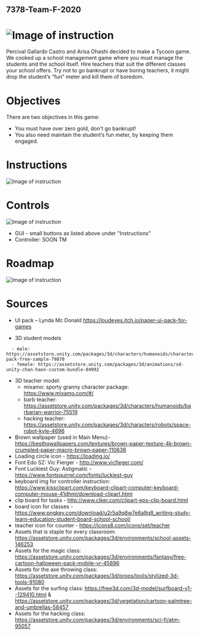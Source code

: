 ## 7378-Team-F-2020

![Image of instruction](https://i.imgur.com/NbiDdPx.jpg)
======
Percival Gallardo Castro and Arisa Ohashi decided to make a Tycoon game. We cooked up a school management game where you must manage the students and the school itself. Hire teachers that suit the different classes your school offers. Try not to go bankrupt or have boring teachers, it might drop the student’s “fun” meter and kill them of boredom. 

# Objectives
There are two objectives in this game:
- You must have over zero gold, don't go bankrupt!
- You also need maintain the student’s fun meter, by keeping them engaged.


# Instructions
![Image of instruction](https://i.imgur.com/mmzY8Zi.jpg)

# Controls 
![Image of instruction](https://i.imgur.com/n7pd1VN.jpg)
- GUI - small buttons as listed above under "Instructions"
- Controller: SOON TM

# Roadmap
![Image of instruction](https://i.imgur.com/yPADjGe.jpg)

# Sources
* UI pack – Lynda Mc Donald https://loudeyes.itch.io/paper-ui-pack-for-games
- 3D student models
```
  - male: https://assetstore.unity.com/packages/3d/characters/humanoids/character-pack-free-sample-79870
  - female: https://assetstore.unity.com/packages/3d/animations/sd-unity-chan-haon-custom-bundle-84992
```
- 3D teacher model:
  - mixamo: sporty granny character package: https://www.mixamo.com/#/
  -	barb teacher: https://assetstore.unity.com/packages/3d/characters/humanoids/barbarian-warrior-75519
  -	hacking teacher: https://assetstore.unity.com/packages/3d/characters/robots/space-robot-kyle-4696
- Brown wallpaper (used in Main Menu)- https://besthqwallpapers.com/textures/brown-paper-texture-4k-brown-crumpled-paper-macro-brown-paper-110636
- Loading circle icon - https://loading.io/
- Font Edo SZ: Vic Fierger - http://www.vicfieger.com/
- Font Luckiest Guy: Astigmatic - https://www.fontsquirrel.com/fonts/luckiest-guy
- keyboard img for controller instruction: https://www.kissclipart.com/keyboard-clipart-computer-keyboard-computer-mouse-41dhmi/download-clipart.html
- clip board for tasks - http://www.clker.com/clipart-eps-clip-board.html
- board icon for classes - https://www.pngkey.com/download/u2r5a9q8w7e6a9q8_writing-study-learn-education-student-board-school-school/
- teacher icon for counter - https://icons8.com/icons/set/teacher
- Assets that is staple for every classroom: https://assetstore.unity.com/packages/3d/environments/school-assets-146253
- Assets for the magic class: https://assetstore.unity.com/packages/3d/environments/fantasy/free-cartoon-halloween-pack-mobile-vr-45896
- Assets for the axe throwing class: https://assetstore.unity.com/packages/3d/props/tools/stylized-3d-tools-91080
- Assets for the surfing class: https://free3d.com/3d-model/surfboard-v1--129410.html & https://assetstore.unity.com/packages/3d/vegetation/cartoon-palmtree-and-umbrellas-58457
- Assets for the hacking class: https://assetstore.unity.com/packages/3d/environments/sci-fi/atm-95057

